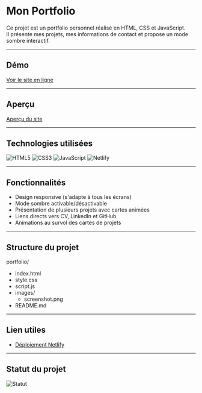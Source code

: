 # Mon Portfolio 

Ce projet est un portfolio personnel réalisé en HTML, CSS et JavaScript.  
Il présente mes projets, mes informations de contact et propose un mode sombre interactif.

---

## Démo
[Voir le site en ligne](https://monportfolio-manon.netlify.app)

---

## Aperçu
[Aperçu du site](images/screenshot.png)

---

## Technologies utilisées
![HTML5](https://img.shields.io/badge/-HTML5-orange?logo=htm15&logoColor=white&style=flat)
![CSS3](https://img.shields.io/badge/-CSS3-blue?logo=css3&logoColor=white&style=flat)
![JavaScript](https://img.shields.io/badge/-JavaScript-yellow?logo=javascript&logoColor=white&style=flat)
![Netlify](https://img.shields.io/badge/-Netlify=00C7B7?logo=netlify&logoColor=white&style=flat)

---

## Fonctionnalités

- Design responsive (s'adapte à tous les écrans)
- Mode sombre activable/désactivable
- Présentation de plusieurs projets avec cartes animées
- Liens directs vers CV, LinkedIn et GitHub
- Animations au survol des cartes de projets
   
---

## Structure du projet

portfolio/
- index.html
- style.css
- script.js
- images/
  - screenshot.png
- README.md

---

## Lien utiles
- [Déploiement Netlify](https://monportfolio-manon.netlify.app)

---

## Statut du projet
![Statut](https://img.shields.io/badge/Statut-Terminé-brightgreen)
